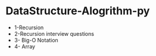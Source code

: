 # DataStructure-Alogrithm-py
* 1-Recursion
* 2-Recursion interview questions
* 3- Big-O Notation
* 4- Array
